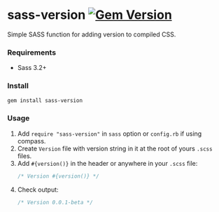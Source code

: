 # sass-version [![Gem Version](https://badge.fury.io/rb/sass-version.svg)](http://badge.fury.io/rb/sass-version)
Simple SASS function for adding version to compiled CSS.

### Requirements
- Sass 3.2+

### Install
```sh
gem install sass-version
```

### Usage
1. Add `require "sass-version"` in `sass` option or `config.rb` if using compass.
2. Create `Version` file with version string in it at the root of yours `.scss` files.
3. Add `#{version()}` in the header or anywhere in your `.scss` file:
    ```scss
    /* Version #{version()} */
    ```
4. Check output:
    ```css
    /* Version 0.0.1-beta */
    ```
